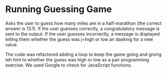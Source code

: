 Running Guessing Game
=====================

Asks the user to guess how many miles are in a half-marathon (the correct
answer is 13.1). If the user guesses correctly, a congratulatory message is
sent to the output. If the user guesses incorrectly, a message is displayed
telling them whether the guess was j=high or low an dasking for a new value.

The code was refactored adding a loop to keep the game going and giving teh hint
to whether the guess was high or low as a pair programming exercise. We used
Google to check for JavaScript functions.
